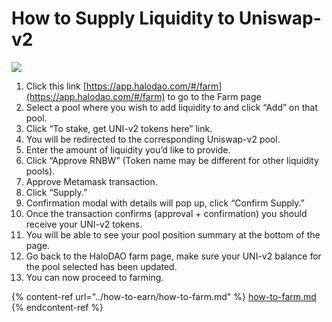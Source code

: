 # How to Supply Liquidity to Uniswap-v2

![](../../.gitbook/assets/supply-liquidity-univ2-mainnet.gif)

1. Click this link [https://app.halodao.com/#/farm](https://app.halodao.com/#/farm) to go to the Farm page
2. Select a pool where you wish to add liquidity to and click “Add” on that pool.
3. Click “To stake, get UNI-v2 tokens here” link.
4. You will be redirected to the corresponding Uniswap-v2 pool.
5. Enter the amount of liquidity you’d like to provide.
6. Click “Approve RNBW” (Token name may be different for other liquidity pools).
7. Approve Metamask transaction.
8. Click “Supply.”&#x20;
9. Confirmation modal with details will pop up, click “Confirm Supply.”
10. Once the transaction confirms (approval + confirmation) you should receive your UNI-v2 tokens.
11. You will be able to see your pool position summary at the bottom of the page.
12. Go back to the HaloDAO farm page, make sure your UNI-v2 balance for the pool selected has been updated.&#x20;
13. You can now proceed to farming.

{% content-ref url="../how-to-earn/how-to-farm.md" %}
[how-to-farm.md](../how-to-earn/how-to-farm.md)
{% endcontent-ref %}





